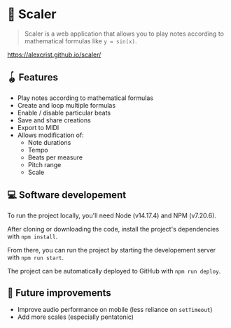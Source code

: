 # 📼 Scaler

> Scaler is a web application that allows you to play notes according to mathematical formulas like `y = sin(x)`. 

https://alexcrist.github.io/scaler/

## 🪀 Features

* Play notes according to mathematical formulas
* Create and loop multiple formulas
* Enable / disable particular beats
* Save and share creations
* Export to MIDI
* Allows modification of:
  * Note durations
  * Tempo
  * Beats per measure
  * Pitch range
  * Scale

## 💻 Software developement

To run the project locally, you'll need Node (v14.17.4) and NPM (v7.20.6).

After cloning or downloading the code, install the project's dependencies with `npm install`.

From there, you can run the project by starting the developement server with `npm run start`.

The project can be automatically deployed to GitHub with `npm run deploy`.

## 🔭 Future improvements

* Improve audio performance on mobile (less reliance on `setTimeout`)
* Add more scales (especially pentatonic)
